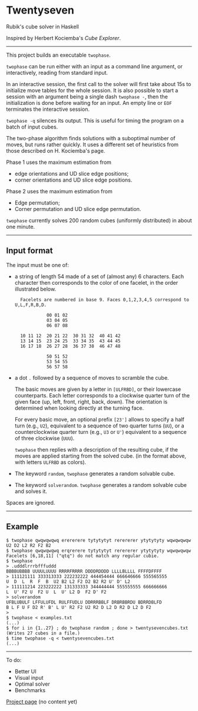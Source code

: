Twentyseven
===========

Rubik's cube solver in Haskell

Inspired by Herbert Kociemba's *Cube Explorer*.

---

This project builds an executable `twophase`.

`twophase` can be run either with an input as a command line argument,
or interactively, reading from standard input.

In an interactive session,
the first call to the solver will first take about 15s to initialize move
tables for the whole session. It is also possible to start a session
with an argument being a single dash `twophase -`, then the initialization
is done before waiting for an input.
An empty line or `EOF` terminates the interactive session.

`twophase -q` silences its output. This is useful for timing the program
on a batch of input cubes.

The two-phase algorithm finds solutions with a suboptimal number of moves,
but runs rather quickly. It uses a different set of heuristics from those
described on H. Kociemba's page.

Phase 1 uses the maximum estimation from

- edge orientations and UD slice edge positions;
- corner orientations and UD slice edge positions.

Phase 2 uses the maximum estimation from

- Edge permutation;
- Corner permutation and UD slice edge permutation.

`twophase` currently solves 200 random cubes (uniformly distributed)
in about one minute.

---

Input format
------------

The input must be one of:

- a string of length 54 made of a set of (almost any) 6 characters.
  Each character then corresponds to the color of one facelet,
  in the order illustrated below.

        Facelets are numbered in base 9. Faces 0,1,2,3,4,5 correspond to U,L,F,R,B,D.
    
                  00 01 02
                  03 04 05
                  06 07 08
              
        10 11 12  20 21 22  30 31 32  40 41 42
        13 14 15  23 24 25  33 34 35  43 44 45
        16 17 18  26 27 28  36 37 38  46 47 48
    
                  50 51 52
                  53 54 55
                  56 57 58

- a dot `.` followed by a sequence of moves to scramble the cube.

  The basic moves are given by a letter in `[ULFRBD]`,
  or their lowercase counterparts.
  Each letter corresponds to a clockwise quarter turn of the given face
  (up, left, front, right, back, down).
  The orientation is determined when looking directly at the turning face.

  For every basic move, an optional prefix `[23']` allows to specify
  a half turn (e.g., `U2`),
  equivalent to a sequence of two quarter turns (`UU`),
  or a counterclockwise quarter turn (e.g., `U3` or `U'`)
  equivalent to a sequence of three clockwise (`UUU`).

  `twophase` then replies with a description of the resulting cube,
  if the moves are applied starting from the solved cube.
  (in the format above, with letters `ULFRBD` as colors).

- The keyword `random`, `twophase` generates a random solvable cube.

- The keyword `solverandom`. `twophase` generates a random solvable cube
  and solves it.

Spaces are ignored.

---

Example
-------

    $ twophase qwqwqwqwq erererere tytytytyt rerererer ytytytyty wqwqwqwqw
    U2 D2 L2 R2 F2 B2
    $ twophase qwqwqwqwq erqrerere tytytytyt rerererer ytytytyty wqwqwqwqw
    Facelets [6,18,11] ("qtq") do not match any regular cubie.
    $ twophase
    > .udddlrrrbfffuddd
    BBBBUBBBB UUUULUUUU RRRRFRRRR DDDDRDDDD LLLLBLLLL FFFFDFFFF
    > 111121111 333313333 222232222 444454444 666646666 555565555
    U  D  L  R  F  B  U2 B2 L2 F2 D2 B2 R2 U' D' L2
    > 111111214 223222222 131333333 344444444 555555555 666666666
    L  U' F2 U  F2 U  L  U' L2 D  F2 D' F2
    > solverandom
    UFBLUBULF LFFULUFDL RULFFUDLU DDRRRBBLF DRBRBBRDU BDRRDBLFD
    B L F U F D2 R' B' L U' R2 F2 U2 R2 D L2 D R2 D L2 D F2
    >
    $ twophase < examples.txt
    (...)
    $ for i in {1..27} ; do twophase random ; done > twentysevencubes.txt
    (Writes 27 cubes in a file.)
    $ time twophase -q < twentysevencubes.txt
    (...)

---

To do:
- Better UI
- Visual input
- Optimal solver
- Benchmarks

[Project page](https://lysxia.github.io/twentyseven) (no content yet)
